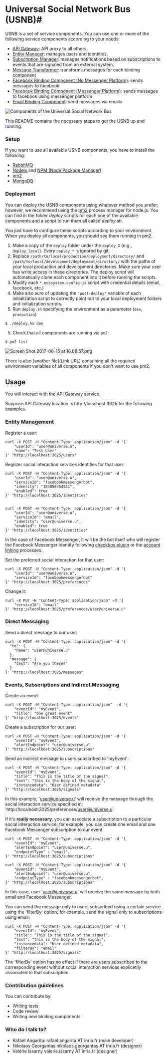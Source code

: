 # Universal Social Network Bus (USNB)#

USNB is a set of service components. You can use one or more of the following service components according to your needs:

* [API Gateway](https://gitlab.inria.fr/usnb/api-gateway): API proxy to all others. 
* [Entity Manager](https://gitlab.inria.fr/usnb/entity-manager): manages users and identities. 
* [Subscription Manager](https://gitlab.inria.fr/usnb/message-transformer): manages notifications based on subscriptions to events that are signaled from an external system.   
* [Message Transformer](https://gitlab.inria.fr/usnb/message-transformer): transforms messages for each binding component
* [Facebook Binding Component (No Messenger Platform)](https://gitlab.inria.fr/usnb/facebook-bc): sends messages to facebook
* [Facebook Binding Component (Messenger Platform)](https://gitlab.inria.fr/usnb/facebook-bc-bot-appcivist): sends messages to facebook using messenger platform
* [Email Binding Component](https://gitlab.inria.fr/usnb/email-bc): send messages via emails

![Components of the Universal Social Network Bus ](https://drive.google.com/file/d/0B7ShzcEnCJFNREZhN0JYM3FLakVpaUtjd0Zyc1hURGVuUVlv/view?usp=sharing)


This README contains the necessary steps to get the USNB up and running.

### Setup ###

If you want to use all available USNB components, you have to install the following:

* [RabbitMQ](https://www.rabbitmq.com)
* [Nodejs](https://nodejs.org/) and [NPM (Node Package Manager)](https://www.npmjs.org/)
* [pm2](http://pm2.keymetrics.io/docs/usage/quick-start/) 
* [MongoDB](https://www.mongodb.com)

### Deployment ###

You can deploy the USNB components using whatever method you prefer; however, we recommend using the [pm2](http://pm2.keymetrics.io/docs/usage/quick-start/) process manager for node.js. You can find in the folder *deploy* scripts for each one of the available components and a script to run them all called *deploy.sh*. 

You just have to configure these scripts according to your environment. When you deploy all components, you should see them running in pm2.

1. Make a copy of the `deploy` folder under the `deploy_X` (e.g., `deploy_local`). Every `deploy_*` is ignored by git. 
2. Replace `/path/to/local/production/deployment/directory/` and `/path/to/local/development/deployment/directory/` with the paths of your local production and development directories. Make sure your user has write access in these directories. The deploy script will automatically clone each component into it before running the scripts. 
3. Modify each `*.ecosystem.config.js` script with credential details (email, facebook, etc.)
4. Make also sure of updating the `'post-deploy'` variable of each initialization script to correctly point out to your local deployment folders and initialization scripts. 
5. Run `deploy.sh` specifying the environment as a parameter (`dev`, `production`)

```
$ ./deploy.hs dev
```

5. Check that all components are running via `pm2`:

```sh
$ pm2 list
```

![Screen Shot 2017-06-15 at 16.08.57.png](https://bitbucket.org/repo/XX5zzkb/images/1938485544-Screen%20Shot%202017-06-15%20at%2016.08.57.png)


There is also [another file](Link URL) containing all the required environment variables of all components if you don't want to use pm2.

## Usage ##

You will interact with the [API Gateway](https://gitlab.inria.fr/usnb/api-gateway) service. 

Suppose API Gateway location is http://localhost:3025 for the following examples.


### Entity Management ###

Register a user:

```
curl -X POST -H "Content-Type: application/json" -d '{
    "userId": "user@universe.u",
    "name": "Test User"
}' "http://localhost:3025/users"
```

Register social interaction services identities for that user:

```
curl -X POST -H "Content-Type: application/json" -d '{
    "userId": "user@universe.u",
    "serviceId": "facebookmessengerbot",
    "identity": "184858454541",
    "enabled": true
}' "http://localhost:3025/identities"


curl -X POST -H "Content-Type: application/json" -d '{
    "userId": "user@universe.u",
    "serviceId": "email",
    "identity": "user@universe.u",
    "enabled": true
}' "http://localhost:3025/identities"
```

In the case of Facebook Messenger, it will be the bot itself who will register
the Facebook Messenger identity following [checkbox plugin](https://developers.facebook.com/docs/messenger-platform/plugin-reference/checkbox-plugin)
or the [account linking](https://developers.facebook.com/docs/messenger-platform/account-linking/v2.10) processes.

Set the preferred social interaction for that user:

```
curl -X POST -H "Content-Type: application/json" -d '{
    "userId": "user@universe.u",
    "serviceId": "facebookmessengerbot"
}' "http://localhost:3025/preferences"
```

Change it:

```
curl -X PUT -H "Content-Type: application/json" -d '{
    "serviceId": "email"
}' "http://localhost:3025/preferences/user@universe.u"
```

### Direct Messaging ###

Send a direct message to our user:

```
curl -X POST -H "Content-Type: application/json" -d '{
  "to": {
    "name": "user@universe.u"
  },
  "message": {
    "text": "Are you there?"
  }
}' "http://localhost:3025/messages"

```

### Events, Subscriptions and Indirect Messaging ###

Create an event:

```
curl -X POST -H "Content-Type: application/json"  -d '{
    "eventId": "myEvent",
    "title": "One great event"
}' "http://localhost:3025/events"
```

Create a subscription for our user:

```
curl -X POST -H "Content-Type: application/json" -d '{ 
    "eventId": "myEvent", 
    "alertEndpoint": "user@universe.u"
}' "http://localhost:3025/subscriptions"
```

Send an indirect message to users subscribed to 'myEvent':

```
curl -X POST -H "Content-Type: application/json" -d '{
    "eventId": "myEvent", 
    "title": "This is the title of the signal", 
    "text": "this is the body of the signal", 
    "instancedata": "User defined metadata"
}' "http://localhost:3025/signals"
```

In this example, 'user@universe.u' will receive the message through the
social interaction service specified in: 'http://localhost:3025/preferences/user@universe.u'

If it's **really necessary**, you can associate a subscription to a particular
social interaction service; for example, you can create one email and one 
Facebook Messenger subscription to our event:


```
curl -X POST -H "Content-Type: application/json" -d '{ 
    "eventId": "myEvent", 
    "alertEndpoint": "user@universe.u", 
    "endpointType" : "email",
}' "http://localhost:3025/subscriptions"

curl -X POST -H "Content-Type: application/json" -d '{ 
    "eventId": "myEvent", 
    "alertEndpoint": "user@universe.u", 
    "endpointType" : "facebookmessengerbot",
}' "http://localhost:3025/subscriptions"
```

In this case, user 'user@universe.u' will receive the same message by both email
and Facebook Messenger.

You can send the message only to users subscribed using a certain service using 
the 'filterBy' option; for example, send the signal only to subscriptions using 
email:


```
curl -X POST -H "Content-Type: application/json" -d '{
    "eventId": "myEvent", 
    "title": "This is the title of the signal", 
    "text": "this is the body of the signal", 
    "instancedata": "User defined metadata",
    "filterBy": "email"
}' "http://localhost:3025/signals"
```

The 'filterBy' option has no effect if there are users subscribed to the 
corresponding event without social interaction services explicetily associated
to that subscription.


### Contribution guidelines ###

You can contribute by:

* Writing tests
* Code review
* Writing new binding components

### Who do I talk to? ###

* Rafael Angarita: rafael.angarita AT inria.fr (main developer)
* Nikolaos Georgantas nikolaos.georgantas AT inria.fr (designer)
* Valérie Issarny valerie.issarny AT inria.fr (designer)